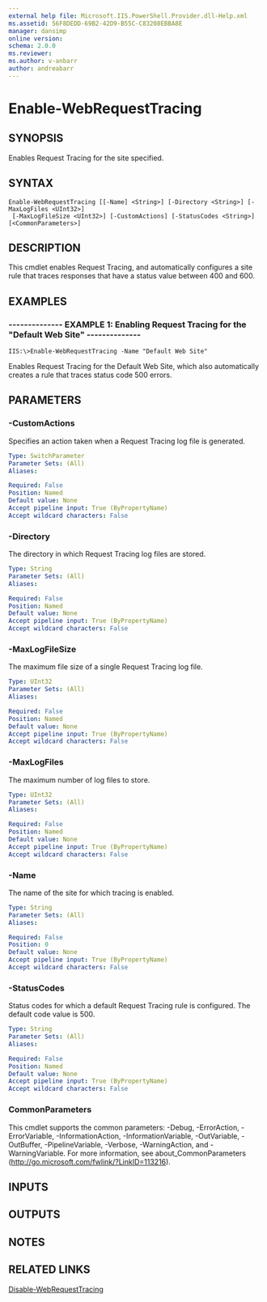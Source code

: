 ```yaml
---
external help file: Microsoft.IIS.PowerShell.Provider.dll-Help.xml
ms.assetid: 56F8DEDD-69B2-42D9-B55C-C83208EBBA8E
manager: dansimp
online version: 
schema: 2.0.0
ms.reviewer:
ms.author: v-anbarr
author: andreabarr
---
```


# Enable-WebRequestTracing

## SYNOPSIS
Enables Request Tracing for the site specified.

## SYNTAX

```
Enable-WebRequestTracing [[-Name] <String>] [-Directory <String>] [-MaxLogFiles <UInt32>]
 [-MaxLogFileSize <UInt32>] [-CustomActions] [-StatusCodes <String>] [<CommonParameters>]
```

## DESCRIPTION
This cmdlet enables Request Tracing, and automatically configures a site rule that traces responses that have a status value between 400 and 600.

## EXAMPLES

### -------------- EXAMPLE 1: Enabling Request Tracing for the "Default Web Site" --------------
```
IIS:\>Enable-WebRequestTracing -Name "Default Web Site"
```

Enables Request Tracing for the Default Web Site, which also automatically creates a rule that traces status code 500 errors.

## PARAMETERS

### -CustomActions
Specifies an action taken when a Request Tracing log file is generated.

```yaml
Type: SwitchParameter
Parameter Sets: (All)
Aliases: 

Required: False
Position: Named
Default value: None
Accept pipeline input: True (ByPropertyName)
Accept wildcard characters: False
```

### -Directory
The directory in which Request Tracing log files are stored.

```yaml
Type: String
Parameter Sets: (All)
Aliases: 

Required: False
Position: Named
Default value: None
Accept pipeline input: True (ByPropertyName)
Accept wildcard characters: False
```

### -MaxLogFileSize
The maximum file size of a single Request Tracing log file.

```yaml
Type: UInt32
Parameter Sets: (All)
Aliases: 

Required: False
Position: Named
Default value: None
Accept pipeline input: True (ByPropertyName)
Accept wildcard characters: False
```

### -MaxLogFiles
The maximum number of log files to store.

```yaml
Type: UInt32
Parameter Sets: (All)
Aliases: 

Required: False
Position: Named
Default value: None
Accept pipeline input: True (ByPropertyName)
Accept wildcard characters: False
```

### -Name
The name of the site for which tracing is enabled.

```yaml
Type: String
Parameter Sets: (All)
Aliases: 

Required: False
Position: 0
Default value: None
Accept pipeline input: True (ByPropertyName)
Accept wildcard characters: False
```

### -StatusCodes
Status codes for which a default Request Tracing rule is configured.
The default code value is 500.

```yaml
Type: String
Parameter Sets: (All)
Aliases: 

Required: False
Position: Named
Default value: None
Accept pipeline input: True (ByPropertyName)
Accept wildcard characters: False
```

### CommonParameters
This cmdlet supports the common parameters: -Debug, -ErrorAction, -ErrorVariable, -InformationAction, -InformationVariable, -OutVariable, -OutBuffer, -PipelineVariable, -Verbose, -WarningAction, and -WarningVariable. For more information, see about_CommonParameters (http://go.microsoft.com/fwlink/?LinkID=113216).

## INPUTS

## OUTPUTS

## NOTES

## RELATED LINKS

[Disable-WebRequestTracing](./Disable-WebRequestTracing.md)

